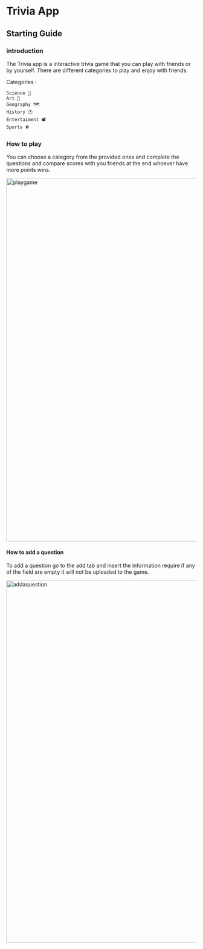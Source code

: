# Trivia App

## Starting Guide 
### introduction 

The Trivia app is a interactive trivia game that you can play with friends or by yourself.
There are different categories to play and enjoy with friends.

Categories : 
  
    Science 🧪
    Art 🎨
    Geography 🗺️
    History 🕐
    Entertaiment 📽️
    Sports ⚽
    
### How to play 


You can choose a category from the provided ones and complete the questions and compare scores with you friends at the end 
whoever have more points wins.

<img width="960" alt="playgame" src="https://user-images.githubusercontent.com/25759298/103928999-99553680-50ea-11eb-8a3c-43ca4ae0f59c.PNG">

#### How to add a question 

To add a question go to the add tab and insert the information require if any of the field are empty it will not be uploaded to the game.

<img width="958" alt="addaquestion" src="https://user-images.githubusercontent.com/25759298/103928808-5b581280-50ea-11eb-98dc-a91c159b6681.PNG">
